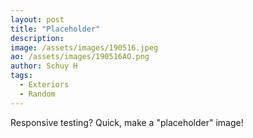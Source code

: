 ```yaml
---
layout: post
title: "Placeholder"
description: 
image: /assets/images/190516.jpeg
ao: /assets/images/190516AO.png
author: Schuy H
tags: 
  - Exteriors
  - Random
---
```


Responsive testing? Quick, make a "placeholder" image! 

<!--- 

Optinal front matter: Date: yyyy-mm-dd hh:mm:ss

Image examples: secondary, full width

![Placeholder](/assets/images/171208.jpeg)

![Placeholder](/assets/images/171208.jpeg#full) 

---> 